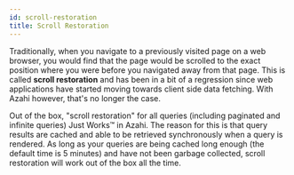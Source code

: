 ```yaml
---
id: scroll-restoration
title: Scroll Restoration
---
```


Traditionally, when you navigate to a previously visited page on a web browser, you would find that the page would be scrolled to the exact position where you were before you navigated away from that page. This is called **scroll restoration** and has been in a bit of a regression since web applications have started moving towards client side data fetching. With Azahi however, that's no longer the case.

Out of the box, "scroll restoration" for all queries (including paginated and infinite queries) Just Works™️ in Azahi. The reason for this is that query results are cached and able to be retrieved synchronously when a query is rendered. As long as your queries are being cached long enough (the default time is 5 minutes) and have not been garbage collected, scroll restoration will work out of the box all the time.
